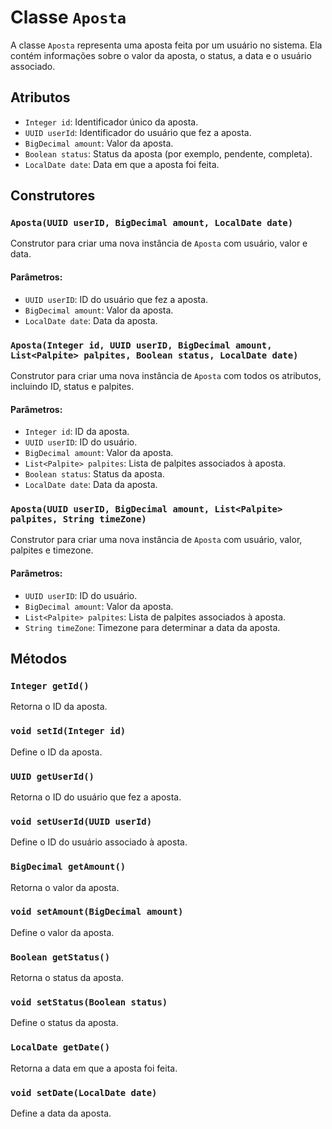 # Classe `Aposta`

A classe `Aposta` representa uma aposta feita por um usuário no sistema. Ela contém informações sobre o valor da aposta, o status, a data e o usuário associado.

## Atributos

- `Integer id`: Identificador único da aposta.
- `UUID userId`: Identificador do usuário que fez a aposta.
- `BigDecimal amount`: Valor da aposta.
- `Boolean status`: Status da aposta (por exemplo, pendente, completa).
- `LocalDate date`: Data em que a aposta foi feita.

## Construtores

### `Aposta(UUID userID, BigDecimal amount, LocalDate date)`

Construtor para criar uma nova instância de `Aposta` com usuário, valor e data.

#### Parâmetros:

- `UUID userID`: ID do usuário que fez a aposta.
- `BigDecimal amount`: Valor da aposta.
- `LocalDate date`: Data da aposta.

### `Aposta(Integer id, UUID userID, BigDecimal amount, List<Palpite> palpites, Boolean status, LocalDate date)`

Construtor para criar uma nova instância de `Aposta` com todos os atributos, incluindo ID, status e palpites.

#### Parâmetros:

- `Integer id`: ID da aposta.
- `UUID userID`: ID do usuário.
- `BigDecimal amount`: Valor da aposta.
- `List<Palpite> palpites`: Lista de palpites associados à aposta.
- `Boolean status`: Status da aposta.
- `LocalDate date`: Data da aposta.

### `Aposta(UUID userID, BigDecimal amount, List<Palpite> palpites, String timeZone)`

Construtor para criar uma nova instância de `Aposta` com usuário, valor, palpites e timezone.

#### Parâmetros:

- `UUID userID`: ID do usuário.
- `BigDecimal amount`: Valor da aposta.
- `List<Palpite> palpites`: Lista de palpites associados à aposta.
- `String timeZone`: Timezone para determinar a data da aposta. 

## Métodos

### `Integer getId()`
Retorna o ID da aposta.

### `void setId(Integer id)`
Define o ID da aposta.

### `UUID getUserId()`
Retorna o ID do usuário que fez a aposta.

### `void setUserId(UUID userId)`
Define o ID do usuário associado à aposta.

### `BigDecimal getAmount()`
Retorna o valor da aposta.

### `void setAmount(BigDecimal amount)`
Define o valor da aposta.

### `Boolean getStatus()`
Retorna o status da aposta.

### `void setStatus(Boolean status)`
Define o status da aposta.

### `LocalDate getDate()`
Retorna a data em que a aposta foi feita.

### `void setDate(LocalDate date)`
Define a data da aposta.
